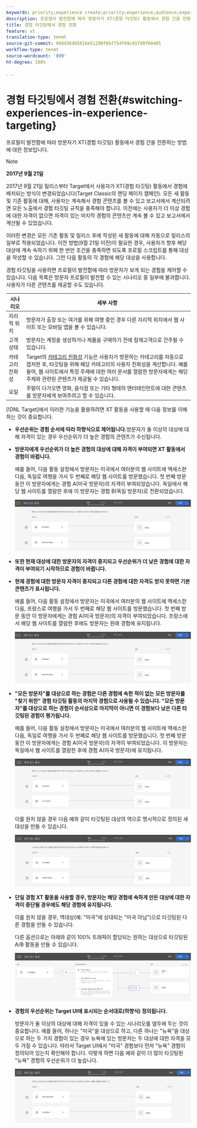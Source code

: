 ```yaml
---
keywords: priority;experience create;priority;experience;audience;experience;switching experiences;visual experience composer
description: 프로필이 발전함에 따라 방문자가 XT(경험 타깃팅) 활동에서 경험 간을 전환하는 방법에 대한 정보입니다.
title: 경험 타깃팅에서 경험 전환
feature: xt
translation-type: tm+mt
source-git-commit: 968d36d65016e51290f6bf754f69c91fd8f68405
workflow-type: tm+mt
source-wordcount: '899'
ht-degree: 100%

---
```



# 경험 타깃팅에서 경험 전환{#switching-experiences-in-experience-targeting}

프로필이 발전함에 따라 방문자가 XT(경험 타깃팅) 활동에서 경험 간을 전환하는 방법에 대한 정보입니다.

>[!NOTE]
>
>**2017년 9월 21일**
>
>2017년 9월 21일 릴리스부터 Target에서 사용자가 XT(경험 타깃팅) 활동에서 경험에 배치되는 방식이 변경되었습니다(Target Classic의 랜딩 페이지 캠페인). 모든 새 활동 및 기존 활동에 대해, 사용자는 계속해서 경험 콘텐츠를 볼 수 있고 보고서에서 계산되려면 모든 노출에서 경험 타깃팅 규칙을 충족해야 합니다. 이전에는 사용자가 더 이상 경험에 대한 자격이 없으면 자격이 있는 마지막 경험의 콘텐츠만 계속 볼 수 있고 보고서에서 계산될 수 있었습니다.
>
>이러한 변경은 모든 기존 활동 및 릴리스 후에 작성된 새 활동에 대해 자동으로 릴리스의 일부로 적용되었습니다. 이전 방법(9월 21일 이전)이 필요한 경우, 사용자가 향후 해당 대상에 계속 속하기 위해 한 번만 조건을 충족하면 되도록 프로필 스크립트를 통해 대상을 작성할 수 있습니다. 그런 다음 활동의 각 경험에 해당 대상을 사용합니다.

경험 타깃팅을 사용하면 프로필이 발전함에 따라 방문자가 보게 되는 경험을 제어할 수 있습니다. 다음 목록은 방문자 프로필이 발전할 수 있는 시나리오 중 일부에 불과합니다. 사용자가 다른 콘텐츠를 제공할 수도 있습니다.

| 시나리오 | 세부 사항 |
|--- |--- |
| 지리적 위치 | 방문자가 출장 또는 여가를 위해 여행 중인 경우 다른 지리적 위치에서 웹 사이트 또는 모바일 앱을 볼 수 있습니다. |
| 고객 상태 | 방문자는 계정을 생성하거나 제품을 구매하기 전에 잠재고객으로 간주될 수 있습니다. |
| 카테고리 친화성 | Target의 [카테고리 친화성](/help/c-target/c-visitor-profile/category-affinity.md) 기능은 사용자가 방문하는 카테고리를 자동으로 캡처한 후, 타깃팅을 위해 해당 카테고리의 사용자 친화성을 계산합니다. 예를 들어, 웹 사이트에서 특정 주제에 대한 여러 문서를 열람한 방문자에게는 해당 주제와 관련된 콘텐츠가 제공될 수 있습니다. |
| 요일 | 주말이 다가오면 영화, 음식점 또는 기타 형태의 엔터테인먼트에 대한 콘텐츠를 방문자에게 보여주려고 할 수 있습니다. |

[!DNL Target]에서 이러한 기능을 활용하려면 XT 활동을 사용할 때 다음 정보를 이해하는 것이 중요합니다.

* **우선순위는 경험 순서에 따라 하향식으로 제어됩니다.**&#x200B;방문자가 둘 이상의 대상에 대해 자격이 있는 경우 우선순위가 더 높은 경험의 콘텐츠가 수신됩니다.
* **방문자에게 우선순위가 더 높은 경험의 대상에 대해 자격이 부여되면 XT 활동에서 경험이 바뀝니다.**

   예를 들어, 다음 활동 설정에서 방문자는 미국에서 여러분의 웹 사이트에 액세스한 다음, 독일로 여행을 가서 두 번째로 해당 웹 사이트를 방문했습니다. 첫 번째 방문 동안 이 방문자에게는 경험 A(미국 방문자)의 자격이 부여되었습니다. 독일에서 해당 웹 사이트를 열람한 후에 이 방문자는 경험 B(독일 방문자)로 전환되었습니다.

   ![우선 순위 미국 > 독일](/help/c-activities/t-experience-target/t-xt-create/assets/xt_priority_us_germany-new.png)

* **또한 현재 대상에 대한 방문자의 자격이 중지되고 우선순위가 더 낮은 경험에 대한 자격이 부여되기 시작하므로 경험이 바뀝니다.**
* **현재 경험에 대한 방문자 자격이 중지되고 다른 경험에 대한 자격도 받지 못하면 기본 콘텐츠가 표시됩니다.**

   예를 들어, 다음 활동 설정에서 방문자는 미국에서 여러분의 웹 사이트에 액세스한 다음, 프랑스로 여행을 가서 두 번째로 해당 웹 사이트를 방문했습니다. 첫 번째 방문 동안 이 방문자에게는 경험 A(미국 방문자)의 자격이 부여되었습니다. 프랑스에서 해당 웹 사이트를 열람한 후에도 방문자는 원래 경험에 유지됩니다.

   ![우선 순위 미국 > 독일](/help/c-activities/t-experience-target/t-xt-create/assets/xt_priority_us_germany-new.png)

* **&quot;모든 방문자&quot;를 대상으로 하는 경험은 다른 경험에 속한 적이 없는 모든 방문자를 &quot;찾기 위한&quot; 경험 타깃팅 활동의 마지막 경험으로 사용될 수 있습니다. &quot;모든 방문자&quot;를 대상으로 하는 경험이 순서상으로 마지막이 아니면 이 경험보다 낮은 다른 타깃팅된 경험이 평가됩니다.**

   예를 들어, 다음 활동 설정에서 방문자는 미국에서 여러분의 웹 사이트에 액세스한 다음, 독일로 여행을 가서 두 번째로 해당 웹 사이트를 방문했습니다. 첫 번째 방문 동안 이 방문자에게는 경험 A(미국 방문자)의 자격이 부여되었습니다. 이 방문자는 독일에서 웹 사이트를 열람한 후에 경험 A(미국 방문자)에 유지됩니다.

   ![우선 순위 미국 > 모든 방문자](/help/c-activities/t-experience-target/t-xt-create/assets/xt_priority_us_all_visitors-new.png)

   이를 원치 않을 경우 다음 예와 같이 타깃팅된 대상의 역으로 명시적으로 정의된 새 대상을 만들 수 있습니다.

   ![우선 순위 미국 > 미국 외](/help/c-activities/t-experience-target/t-xt-create/assets/xt_priority_us_not_us-new.png)

* **단일 경험 XT 활동을 사용할 경우, 방문자는 해당 경험에 속하게 만든 대상에 대한 자격이 중단될 경우에도 해당 경험에 유지됩니다.**

   이를 원치 않을 경우, 역대상(예: &quot;미국&quot;에 상대되는 &quot;미국 아님&quot;)으로 타깃팅된 다른 경험을 만들 수 있습니다. 

   다른 옵션으로는 아래와 같이 100% 트래픽이 할당되는 원하는 대상으로 타깃팅된 A/B 활동을 만들 수 있습니다.

   ![우선 순위 한 개의 경험](/help/c-activities/t-experience-target/t-xt-create/assets/xt_priority_one_experience-new.png)

* **경험의 우선순위는 Target UI에 표시되는 순서대로(하향식) 정의됩니다.**

   방문자가 둘 이상의 대상에 대해 자격이 있을 수 있는 시나리오를 염두에 두는 것이 중요합니다. 예를 들어, 하나는 &quot;미국&quot;을 대상으로 하고, 다른 하나는 &quot;뉴욕&quot;을 대상으로 하는 두 가지 경험이 있는 경우 뉴욕에 있는 방문자는 두 대상에 대한 자격을 모두 가질 수 있습니다. 따라서 Target UI에서 &quot;미국&quot; 경험보다 먼저 &quot;뉴욕&quot; 경험이 정의되어 있는지 확인해야 합니다. 이렇게 하면 다음 예와 같이 더 많이 타깃팅된 &quot;뉴욕&quot; 경험의 우선순위가 더 높습니다.

   ![우선 순위 뉴욕 > 미국](/help/c-activities/t-experience-target/t-xt-create/assets/xt_priority_ny_us-new.png)


